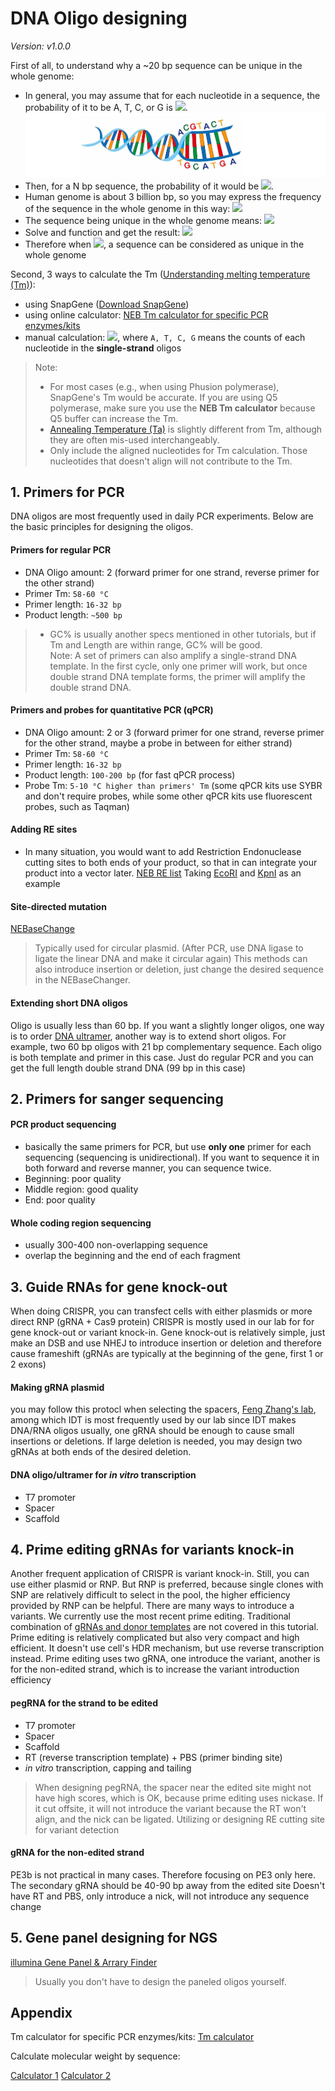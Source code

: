 # DNA Oligo designing
*Version: v1.0.0*



First of all, to understand why a ~20 bp sequence can be unique in the whole genome:  

- In general, you may assume that for each nucleotide in a sequence, the probability of it to be A, T, C, or G is <img src="https://render.githubusercontent.com/render/math?math=\frac{1}{4}">.
![](fig/oligo-3.png)
- Then, for a N bp sequence, the probability of it would be <img src="https://render.githubusercontent.com/render/math?math=\frac{1}{4} ^{N}">.
- Human genome is about 3 billion bp, so you may express the frequency of the sequence in the whole genome in this way: <img src="https://render.githubusercontent.com/render/math?math=f(N)=3\times 10^{9} \times \frac{1}{4} ^{N}">
- The sequence being unique in the whole genome means: <img src="https://render.githubusercontent.com/render/math?math=f(N)\leq 1">
- Solve and function and get the result: <img src="https://render.githubusercontent.com/render/math?math=N\geq 15.74">
- Therefore when <img src="https://render.githubusercontent.com/render/math?math=N \geq 16">, a sequence can be considered as unique in the whole genome

Second, 3 ways to calculate the Tm ([Understanding melting temperature (Tm)](https://www.idtdna.com/pages/education/decoded/article/understanding-melting-temperature-(t-sub-m-sub-))):  

- using SnapGene ([Download SnapGene](https://www.snapgene.com/snapgene-viewer/))
- using online calculator: [NEB Tm calculator for specific PCR enzymes/kits](http://tmcalculator.neb.com/)
- manual calculation: <img src="https://render.githubusercontent.com/render/math?math=Tm=2\times (A %2B T) %2B 4\times (G %2B C)">, where ```A, T, C, G``` means the counts of each nucleotide in the **single-strand** oligos

> Note:   
> - For most cases (e.g., when using Phusion polymerase), SnapGene's Tm would be accurate. If you are using Q5 polymerase, make sure you use the **NEB Tm calculator** because Q5 buffer can increase the Tm.  
> - [Annealing Temperature (Ta)](https://www.labce.com/spg1025560_annealing_temperature_ta.aspx) is slightly different from Tm, although they are often mis-used interchangeably.  
> - Only include the aligned nucleotides for Tm calculation. Those nucleotides that doesn't align will not contribute to the Tm.

## 1. Primers for PCR
DNA oligos are most frequently used in daily PCR experiments. Below are the basic principles for designing the oligos.


#### Primers for regular PCR
- DNA Oligo amount: 2 (forward primer for one strand, reverse primer for the other strand)
- Primer Tm: ```58-60 °C```
- Primer length: ```16-32 bp```
- Product length: ```~500 bp```
> - GC% is usually another specs mentioned in other tutorials, but if Tm and Length are within range, GC% will be good.  
> Note: A set of primers can also amplify a single-strand DNA template. In the first cycle, only one primer will work, but once double strand DNA template forms, the primer will amplify the double strand DNA.

#### Primers and probes for quantitative PCR (qPCR)
- DNA Oligo amount: 2 or 3 (forward primer for one strand, reverse primer for the other strand, maybe a probe in between for either strand)
- Primer Tm: ```58-60 °C```
- Primer length: ```16-32 bp```
- Product length: ```100-200 bp``` (for fast qPCR process)
- Probe Tm: ```5-10 °C higher than primers' Tm``` (some qPCR kits use SYBR and don't require probes, while some other qPCR kits use fluorescent probes, such as Taqman)

#### Adding RE sites
- In many situation, you would want to add Restriction Endonuclease cutting sites to both ends of your product, so that in can integrate your product into a vector later.
[NEB RE list](https://www.neb.com/products/restriction-endonucleases)
Taking [EcoRI](https://www.neb.com/products/r0101-ecori#Product%20Information) and [KpnI](https://www.neb.com/products/r0142-kpni#Product%20Information) as an example

#### Site-directed mutation
[NEBaseChange](http://nebasechanger.neb.com/)
> Typically used for circular plasmid. (After PCR, use DNA ligase to ligate the linear DNA and make it circular again)
> This methods can also introduce insertion or deletion, just change the desired sequence in the NEBaseChanger.


#### Extending short DNA oligos
Oligo is usually less than 60 bp. If you want a slightly longer oligos, one way is to order [DNA ultramer](https://www.idtdna.com/pages/products/custom-dna-rna/dna-oligos/ultramer-dna-oligos), another way is to extend short oligos.
For example, two 60 bp oligos with 21 bp complementary sequence. Each oligo is both template and primer in this case. Just do regular PCR and you can get the full length double strand DNA (99 bp in this case)



## 2. Primers for sanger sequencing
#### PCR product sequencing
- basically the same primers for PCR, but use **only one** primer for each sequencing (sequencing is unidirectional). If you want to sequence it in both forward and reverse manner, you can sequence twice.
- Beginning: poor quality
- Middle region: good quality
- End: poor quality

#### Whole coding region sequencing
- usually 300-400 non-overlapping sequence
- overlap the beginning and the end of each fragment



## 3. Guide RNAs for gene knock-out
When doing CRISPR, you can transfect cells with either plasmids or more direct RNP (gRNA + Cas9 protein)
CRISPR is mostly used in our lab for for gene knock-out or variant knock-in.
Gene knock-out is relatively simple, just make an DSB and use NHEJ to introduce insertion or deletion and therefore cause frameshift (gRNAs are typically at the beginning of the gene, first 1 or 2 exons)


#### Making gRNA plasmid
you may follow this protocl
when selecting the spacers, [Feng Zhang's lab](https://zlab.bio/guide-design-resources), among which IDT is most frequently used by our lab since IDT makes DNA/RNA oligos
usually, one gRNA should be enough to cause small insertions or deletions. If large deletion is needed, you may design two gRNAs at both ends of the desired deletion.

#### DNA oligo/ultramer for *in vitro* transcription
- T7 promoter
- Spacer
- Scaffold



## 4. Prime editing gRNAs for variants knock-in
Another frequent application of CRISPR is variant knock-in. Still, you can use either plasmid or RNP. But RNP is preferred, because single clones with SNP are relatively difficult to select in the pool, the higher efficiency provided by RNP can be helpful.
There are many ways to introduce a variants. We currently use the most recent prime editing. Traditional combination of [gRNAs and donor templates](https://horizondiscovery.com/en/applications/crispr-cas9/homology-directed-repair-with-a-plasmid-donor) are not covered in this tutorial. 
Prime editing is relatively complicated but also very compact and high efficient. It doesn't use cell's HDR mechanism, but use reverse transcription instead.
Prime editing uses two gRNA, one introduce the variant, another is for the non-edited strand, which is to increase the variant introduction efficiency

#### pegRNA for the strand to be edited
- T7 promoter
- Spacer
- Scaffold
- RT (reverse transcription template) + PBS (primer binding site)
- *in vitro* transcription, capping and tailing
> When designing pegRNA, the spacer near the edited site might not have high scores, which is OK, because prime editing uses nickase. If it cut offsite, it will not introduce the variant because the RT won't align, and the nick can be ligated.
> Utilizing or designing RE cutting site for variant detection

#### gRNA for the non-edited strand 
PE3b is not practical in many cases. Therefore focusing on PE3 only here.
The secondary gRNA should be 40-90 bp away from the edited site
Doesn't have RT and PBS, only introduce a nick, will not introduce any sequence change



## 5. Gene panel designing for NGS
[illumina Gene Panel & Arrary Finder](https://www.illumina.com/products/selection-tools/gene-panel-finder.html#/)
> Usually you don't have to design the paneled oligos yourself.

## Appendix

Tm calculator for specific PCR enzymes/kits:
[Tm calculator](http://tmcalculator.neb.com/)

Calculate molecular weight by sequence:

[Calculator 1](http://molbiol.edu.ru/eng/scripts/01_07.html)
[Calculator 2](https://www.bioinformatics.org/sms2/dna_mw.html)
